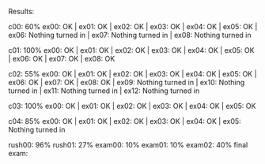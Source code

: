 Results:

c00: 60%
ex00: OK | ex01: OK | ex02: OK | ex03: OK | ex04: OK | ex05: OK | ex06: Nothing turned in | ex07: Nothing turned in | ex08: Nothing turned in

c01: 100%
ex00: OK | ex01: OK | ex02: OK | ex03: OK | ex04: OK | ex05: OK | ex06: OK | ex07: OK | ex08: OK

c02: 55%
ex00: OK | ex01: OK | ex02: OK | ex03: OK | ex04: OK | ex05: OK | ex06: OK | ex07: OK | ex08: OK | ex09: Nothing turned in | ex10: Nothing turned in | ex11: Nothing turned in | ex12: Nothing turned in

c03: 100%
ex00: OK | ex01: OK | ex02: OK | ex03: OK | ex04: OK | ex05: OK

c04: 85%
ex00: OK | ex01: OK | ex02: OK | ex03: OK | ex04: OK | ex05: Nothing turned in

rush00: 96%
rush01: 27%
exam00: 10%
exam01: 10%
exam02: 40%
final exam:
